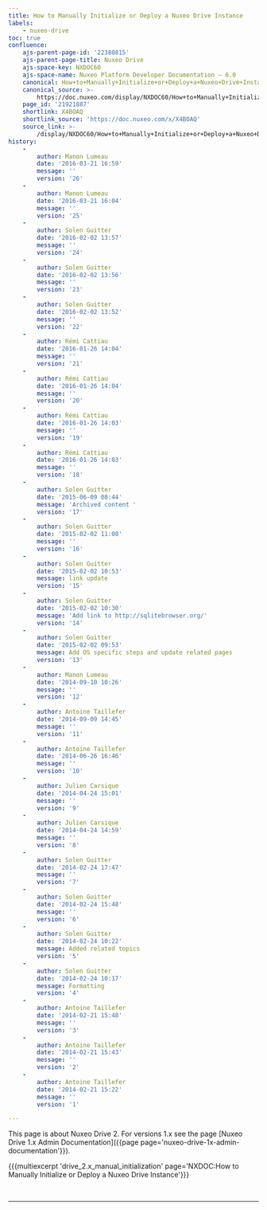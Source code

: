 ```yaml
---
title: How to Manually Initialize or Deploy a Nuxeo Drive Instance
labels:
    - nuxeo-drive
toc: true
confluence:
    ajs-parent-page-id: '22380815'
    ajs-parent-page-title: Nuxeo Drive
    ajs-space-key: NXDOC60
    ajs-space-name: Nuxeo Platform Developer Documentation — 6.0
    canonical: How+to+Manually+Initialize+or+Deploy+a+Nuxeo+Drive+Instance
    canonical_source: >-
        https://doc.nuxeo.com/display/NXDOC60/How+to+Manually+Initialize+or+Deploy+a+Nuxeo+Drive+Instance
    page_id: '21921887'
    shortlink: X4BOAQ
    shortlink_source: 'https://doc.nuxeo.com/x/X4BOAQ'
    source_link: >-
        /display/NXDOC60/How+to+Manually+Initialize+or+Deploy+a+Nuxeo+Drive+Instance
history:
    - 
        author: Manon Lumeau
        date: '2016-03-21 16:59'
        message: ''
        version: '26'
    - 
        author: Manon Lumeau
        date: '2016-03-21 16:04'
        message: ''
        version: '25'
    - 
        author: Solen Guitter
        date: '2016-02-02 13:57'
        message: ''
        version: '24'
    - 
        author: Solen Guitter
        date: '2016-02-02 13:56'
        message: ''
        version: '23'
    - 
        author: Solen Guitter
        date: '2016-02-02 13:52'
        message: ''
        version: '22'
    - 
        author: Rémi Cattiau
        date: '2016-01-26 14:04'
        message: ''
        version: '21'
    - 
        author: Rémi Cattiau
        date: '2016-01-26 14:04'
        message: ''
        version: '20'
    - 
        author: Rémi Cattiau
        date: '2016-01-26 14:03'
        message: ''
        version: '19'
    - 
        author: Rémi Cattiau
        date: '2016-01-26 14:03'
        message: ''
        version: '18'
    - 
        author: Solen Guitter
        date: '2015-06-09 08:44'
        message: 'Archived content '
        version: '17'
    - 
        author: Solen Guitter
        date: '2015-02-02 11:08'
        message: ''
        version: '16'
    - 
        author: Solen Guitter
        date: '2015-02-02 10:53'
        message: link update
        version: '15'
    - 
        author: Solen Guitter
        date: '2015-02-02 10:30'
        message: 'Add link to http://sqlitebrowser.org/'
        version: '14'
    - 
        author: Solen Guitter
        date: '2015-02-02 09:53'
        message: Add OS specific steps and update related pages
        version: '13'
    - 
        author: Manon Lumeau
        date: '2014-09-10 10:26'
        message: ''
        version: '12'
    - 
        author: Antoine Taillefer
        date: '2014-09-09 14:45'
        message: ''
        version: '11'
    - 
        author: Antoine Taillefer
        date: '2014-06-26 16:46'
        message: ''
        version: '10'
    - 
        author: Julien Carsique
        date: '2014-04-24 15:01'
        message: ''
        version: '9'
    - 
        author: Julien Carsique
        date: '2014-04-24 14:59'
        message: ''
        version: '8'
    - 
        author: Solen Guitter
        date: '2014-02-24 17:47'
        message: ''
        version: '7'
    - 
        author: Solen Guitter
        date: '2014-02-24 15:48'
        message: ''
        version: '6'
    - 
        author: Solen Guitter
        date: '2014-02-24 10:22'
        message: Added related topics
        version: '5'
    - 
        author: Solen Guitter
        date: '2014-02-24 10:17'
        message: Formatting
        version: '4'
    - 
        author: Antoine Taillefer
        date: '2014-02-21 15:48'
        message: ''
        version: '3'
    - 
        author: Antoine Taillefer
        date: '2014-02-21 15:43'
        message: ''
        version: '2'
    - 
        author: Antoine Taillefer
        date: '2014-02-21 15:22'
        message: ''
        version: '1'

---
```

This page is about Nuxeo Drive 2\. For versions 1.x see the page [Nuxeo Drive 1.x Admin Documentation]({{page page='nuxeo-drive-1x-admin-documentation'}}).

{{{multiexcerpt 'drive_2.x_manual_initialization' page='NXDOC:How to Manually Initialize or Deploy a Nuxeo Drive Instance'}}}

&nbsp;

* * *